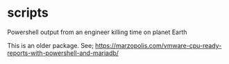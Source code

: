 # scripts
Powershell output from an engineer killing time on planet Earth

This is an older package. See; https://marzopolis.com/vmware-cpu-ready-reports-with-powershell-and-mariadb/
